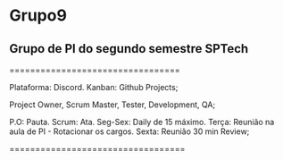 # Grupo9
Grupo de PI do segundo semestre SPTech
---

=================================

Plataforma: Discord.
Kanban: Github Projects;



Project Owner, Scrum  Master, Tester, Development, QA;

P.O: Pauta.
Scrum: Ata.
Seg-Sex: Daily de 15 máximo.
Terça: Reunião na aula de PI - Rotacionar os cargos.
Sexta: Reunião 30 min Review;







==================================
